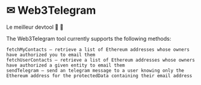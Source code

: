 # ✉ Web3Telegram

Le meilleur devtool 🔎 :ocean:

The Web3Telegram tool currently supports the following methods:

    fetchMyContacts — retrieve a list of Ethereum addresses whose owners have authorized you to email them
    fetchUserContacts — retrieve a list of Ethereum addresses whose owners have authorized a given entity to email them
    sendTelegram — send an telegram message to a user knowing only the Ethereum address for the protectedData containing their email address